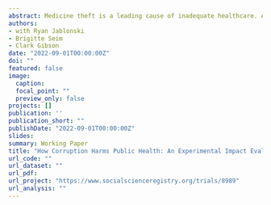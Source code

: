 ```yaml
---
abstract: Medicine theft is a leading cause of inadequate healthcare. Audits of public health procurement suggest that up to a third of medicines go missing in several low income countries, disproportionately affecting those with higher health risk and poverty. In an experiment with the Malawi Ministry of Health, we employ novel measurement strategies and an experiment to determine the pattern of corruption and the effect of a policy response designed to increase the visibility of theft. We placed tracking devices on 2,400 medicine deliveries that could observe their positions in real time. We assigned some medicines with messages about monitoring and the consequences of theft. Using these data, we provide some of the most comprehensive estimates to-date on the scale and consequences of medicine theft. We show that corrupt actors appear to select less observed sections of procurement networks and locations more proximate to smuggling routes. We also show that measures of theft are strongly correlated with patients' ability to access needed medicines from government clinics. Despite this, we estimate only small effects of our visibility treatment. Evidence from surveys with patients and public health officials suggest these small effects of greater visibility may be due to systematic weaknesses in institutional accountability mechanisms and efforts by public officials to circumvent digital auditing activities. We suggest that digital tracking technologies can be an important tool in preventing theft, especially in combination with efforts to bolster institutional mechanisms of accountability. Read more about our baseline data collection findings in this [blog post](https://ace.globalintegrity.org/medicine/).
authors:
- with Ryan Jablonski
- Brigitte Seim
- Clark Gibson
date: "2022-09-01T00:00:00Z"
doi: ""
featured: false
image:
  caption: 
  focal_point: ""
  preview_only: false
projects: []
publication: ''
publication_short: ""
publishDate: "2022-09-01T00:00:00Z"
slides: 
summary: Working Paper
title: "How Corruption Harms Public Health: An Experimental Impact Evaluation of Corruption in Medicine Procurement"
url_code: ""
url_dataset: ""
url_pdf: 
url_project: "https://www.socialscienceregistry.org/trials/8989"
url_analysis: ""
---
```



